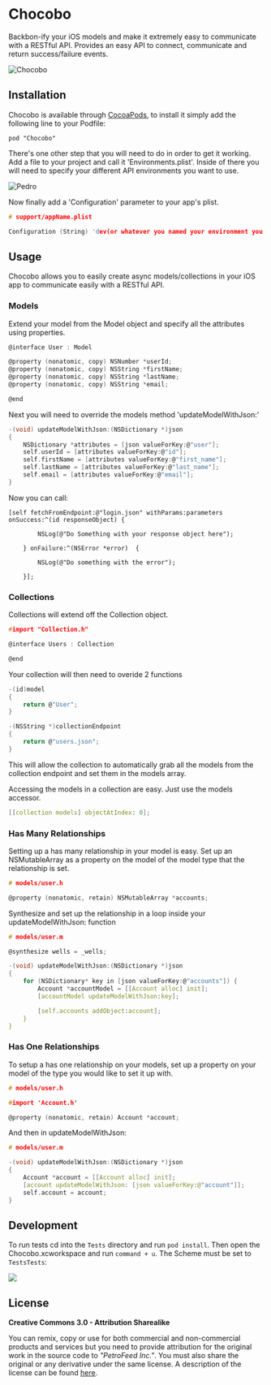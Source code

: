 # Chocobo

Backbon-ify your iOS models and make it extremely easy to communicate with a RESTful API. Provides an easy API to connect, communicate and return success/failure events.

![Chocobo](http://upload.wikimedia.org/wikipedia/en/6/67/Chocobo.png)

## Installation

Chocobo is available through [CocoaPods](http://cocoapods.org), to install
it simply add the following line to your Podfile:

    pod "Chocobo"

There's one other step that you will need to do in order to get it working. Add a file to your project and call it 'Environments.plist'. Inside of there you will need to specify your different API environments you want to use.

![Pedro](https://dl.dropboxusercontent.com/u/420961/Screen%20Shot%202013-12-05%20at%205.16.13%20PM.png)

Now finally add a 'Configuration' parameter to your app's plist.

```c
# support/appName.plist

Configuration (String) 'dev(or whatever you named your environment you want to use)'

```

## Usage

Chocobo allows you to easily create async models/collections in your iOS app to communicate easily with a RESTful API.

### Models

Extend your model from the Model object and specify all the attributes using properties.

```c
@interface User : Model

@property (nonatomic, copy) NSNumber *userId;
@property (nonatomic, copy) NSString *firstName;
@property (nonatomic, copy) NSString *lastName;
@property (nonatomic, copy) NSString *email;

@end
```

Next you will need to override the models method 'updateModelWithJson:'

```c
-(void) updateModelWithJson:(NSDictionary *)json
{
    NSDictionary *attributes = [json valueForKey:@"user"];
    self.userId = [attributes valueForKey:@"id"];
    self.firstName = [attributes valueForKey:@"first_name"];
    self.lastName = [attributes valueForKey:@"last_name"];
    self.email = [attributes valueForKey:@"email"];
}
```

Now you can call:

```
[self fetchFromEndpoint:@"login.json" withParams:parameters onSuccess:^(id responseObject) {

        NSLog(@"Do Something with your response object here");

    } onFailure:^(NSError *error)  {

        NSLog(@"Do something with the error");

    }];
```

### Collections

Collections will extend off the Collection object.

```c
#import "Collection.h"

@interface Users : Collection

@end
```

Your collection will then need to overide 2 functions

```c
-(id)model
{
    return @"User";
}

-(NSString *)collectionEndpoint
{
    return @"users.json";
}
```

This will allow the collection to automatically grab all the models from the collection
endpoint and set them in the models array.

Accessing the models in a collection are easy. Just use the models accessor.

```c
[[collection models] objectAtIndex: 0];
```

### Has Many Relationships

Setting up a has many relationship in your model is easy. Set up an NSMutableArray as a property on the
model of the model type that the relationship is set.

```c
# models/user.h

@property (nonatomic, retain) NSMutableArray *accounts;
```

Synthesize and set up the relationship in a loop inside your updateModelWithJson: function

```c
# models/user.m

@synthesize wells = _wells;

-(void) updateModelWithJson:(NSDictionary *)json
{
    for (NSDictionary* key in [json valueForKey:@"accounts"]) {
        Account *accountModel = [[Account alloc] init];
        [accountModel updateModelWithJson:key];

        [self.accounts addObject:account];
    }
}
```

### Has One Relationships

To setup a has one relationship on your models, set up a property on your model of the type you would like to set it up with.

```c
# models/user.h

#import 'Account.h'

@property (nonatomic, retain) Account *account;
```

And then in updateModelWithJson:

```c
# models/user.m

-(void) updateModelWithJson:(NSDictionary *)json
{
    Account *account = [[Account alloc] init];
    [account updateModelWithJson: [json valueForKey:@"account"]];
    self.account = account;
}
```

## Development

To run tests cd into the `Tests` directory and run `pod install`. Then open the Chocobo.xcworkspace and run `command + u`. The Scheme must be set to `TestsTests`:

![](http://i.imgur.com/X9vj8Ztl.jpg)

## License

**Creative Commons 3.0 - Attribution Sharealike**

You can remix, copy or use for both commercial and non-commercial products and services but you need to provide attribution for the original work in the source code to *"PetroFeed Inc."*. You must also share the original or any derivative under the same license. A description of the license can be found [here](http://creativecommons.org/licenses/by-sa/3.0).

